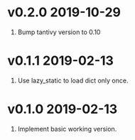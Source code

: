 v0.2.0 2019-10-29
==========================

1. Bump tantivy version to 0.10

v0.1.1 2019-02-13
==========================

1. Use lazy_static to load dict only once.

v0.1.0 2019-02-13
==========================

1. Implement basic working version.
